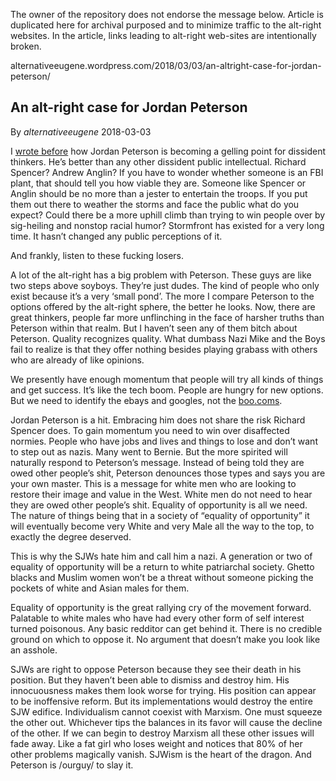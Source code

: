<link rel="stylesheet" href="../github-markdown.css">
<article class="markdown-body">

<red>The owner of the repository does not endorse the message below.
Article is duplicated here for archival purposed and to minimize traffic to the alt-right websites.
In the article, links leading to alt-right web-sites are intentionally broken.</red>

alternativeeugene.wordpress.com/2018/03/03/an-altright-case-for-jordan-peterson/

# An alt-right case for Jordan Peterson

By *alternativeeugene* 2018-03-03

I [wrote before](#https://alternativeeugene.wordpress.com/2018/02/18/jordan-peterson-is-the-new-leader-of-the-alt-right/) how Jordan Peterson is becoming a gelling point for dissident thinkers. He’s better than any other dissident public intellectual. Richard Spencer? Andrew Anglin? If you have to wonder whether someone is an FBI plant, that should tell you how viable they are. Someone like Spencer or Anglin should be no more than a jester to entertain the troops. If you put them out there to weather the storms and face the public what do you expect? Could there be a more uphill climb than trying to win people over by sig-heiling and nonstop racial humor? Stormfront has existed for a very long time. It hasn’t changed any public perceptions of it.

And frankly, listen to these fucking losers.

A lot of the alt-right has a big problem with Peterson. These guys are like two steps above soyboys. They’re just dudes. The kind of people who only exist because it’s a very ‘small pond’. The more I compare Peterson to the options offered by the alt-right sphere, the better he looks. Now, there are great thinkers, people far more unflinching in the face of harsher truths than Peterson within that realm. But I haven’t seen any of them bitch about Peterson. Quality recognizes quality. What dumbass Nazi Mike and the Boys fail to realize is that they offer nothing besides playing grabass with others who are already of like opinions.

We presently have enough momentum that people will try all kinds of things and get success. It’s like the tech boom. People are hungry for new options. But we need to identify the ebays and googles, not the [boo.coms](#https://thenextweb.com/entrepreneur/2011/10/27/17-dot-com-failures-and-their-modern-counterparts/).

Jordan Peterson is a hit. Embracing him does not share the risk Richard Spencer does. To gain momentum you need to win over disaffected normies. People who have jobs and lives and things to lose and don’t want to step out as nazis. Many went to Bernie. But the more spirited will naturally respond to Peterson’s message. Instead of being told they are owed other people’s shit, Peterson denounces those types and says you are your own master. This is a message for white men who are looking to restore their image and value in the West. White men do not need to hear they are owed other people’s shit. Equality of opportunity is all we need. The nature of things being that in a society of “equality of opportunity” it will eventually become very White and very Male all the way to the top, to exactly the degree deserved.

This is why the SJWs hate him and call him a nazi. A generation or two of equality of opportunity will be a return to white patriarchal society. Ghetto blacks and Muslim women won’t be a threat without someone picking the pockets of white and Asian males for them.

Equality of opportunity is the great rallying cry of the movement forward. Palatable to white males who have had every other form of self interest turned poisonous. Any basic redditor can get behind it. There is no credible ground on which to oppose it. No argument that doesn’t make you look like an asshole.

SJWs are right to oppose Peterson because they see their death in his position. But they haven’t been able to dismiss and destroy him. His innocuousness makes them look worse for trying. His position can appear to be inoffensive reform. But its implementations would destroy the entire SJW edifice. Individualism cannot coexist with Marxism. One must squeeze the other out. Whichever tips the balances in its favor will cause the decline of the other. If we can begin to destroy Marxism all these other issues will fade away. Like a fat girl who loses weight and notices that 80% of her other problems magically vanish. SJWism is the heart of the dragon. And Peterson is /ourguy/ to slay it.
